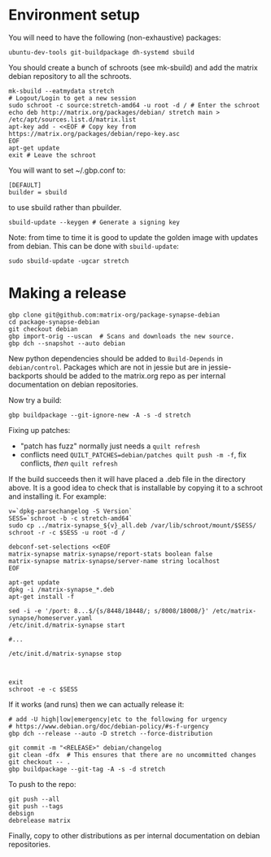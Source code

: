 # Environment setup

You will need to have the following (non-exhaustive) packages:

    ubuntu-dev-tools git-buildpackage dh-systemd sbuild

You should create a bunch of schroots (see mk-sbuild) and add the matrix
debian repository to all the schroots.

    mk-sbuild --eatmydata stretch
    # Logout/Login to get a new session
    sudo schroot -c source:stretch-amd64 -u root -d / # Enter the schroot
    echo deb http://matrix.org/packages/debian/ stretch main > /etc/apt/sources.list.d/matrix.list
    apt-key add - <<EOF # Copy key from https://matrix.org/packages/debian/repo-key.asc
    EOF
    apt-get update
    exit # Leave the schroot
    
You will want to set ~/.gbp.conf to:

    [DEFAULT]
    builder = sbuild

to use sbuild rather than pbuilder.

    sbuild-update --keygen # Generate a signing key

Note: from time to time it is good to update the golden image with updates from debian. This can be done with `sbuild-update`:

    sudo sbuild-update -ugcar stretch


# Making a release

    gbp clone git@github.com:matrix-org/package-synapse-debian
    cd package-synapse-debian
    git checkout debian
    gbp import-orig --uscan  # Scans and downloads the new source.
    gbp dch --snapshot --auto debian

New python dependencies should be added to `Build-Depends` in `debian/control`.
Packages which are not in jessie but are in jessie-backports should be added
to the matrix.org repo as per internal documentation on debian repositories.

Now try a build:

    gbp buildpackage --git-ignore-new -A -s -d stretch

Fixing up patches:

* "patch has fuzz" normally just needs a `quilt refresh`
* conflicts need `QUILT_PATCHES=debian/patches quilt push -m -f`, fix conflicts, *then* `quilt refresh`

If the build succeeds then it will have placed a .deb file in the directory
above. It is a good idea to check that is installable by copying it to a
schroot and installing it. For example:

    v=`dpkg-parsechangelog -S Version`
    SESS=`schroot -b -c stretch-amd64`
    sudo cp ../matrix-synapse_${v}_all.deb /var/lib/schroot/mount/$SESS/
    schroot -r -c $SESS -u root -d /
    
    debconf-set-selections <<EOF
    matrix-synapse matrix-synapse/report-stats boolean false
    matrix-synapse matrix-synapse/server-name string localhost
    EOF
    
    apt-get update
    dpkg -i /matrix-synapse_*.deb
    apt-get install -f
    
    sed -i -e '/port: 8...$/{s/8448/18448/; s/8008/18008/}' /etc/matrix-synapse/homeserver.yaml
    /etc/init.d/matrix-synapse start
    
    #...
    
    /etc/init.d/matrix-synapse stop
    
    
    
    exit
    schroot -e -c $SESS

If it works (and runs) then we can actually release it:

    # add -U high|low|emergency|etc to the following for urgency
    # https://www.debian.org/doc/debian-policy/#s-f-urgency
    gbp dch --release --auto -D stretch --force-distribution

    git commit -m "<RELEASE>" debian/changelog
    git clean -dfx  # This ensures that there are no uncommitted changes
    git checkout -- .
    gbp buildpackage --git-tag -A -s -d stretch

To push to the repo:

    git push --all
    git push --tags
    debsign
    debrelease matrix

Finally, copy to other distributions as per internal documentation on 
debian repositories.
